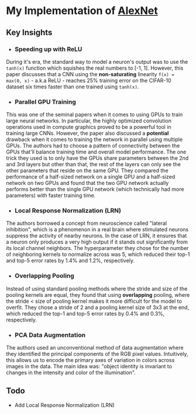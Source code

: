 # My Implementation of [AlexNet](https://proceedings.neurips.cc/paper_files/paper/2012/file/c399862d3b9d6b76c8436e924a68c45b-Paper.pdf)

## Key Insights
- ### Speeding up with ReLU
During it's era, the standard way to model a neuron's output was to use the `tanh(x)` function which squishes the real numbers to [-1, 1]. However, this paper discusses that a CNN using the **non-saturating** linearity `f(x) = max(0, x)` - a.k.a ReLU - reaches 25% training error on the CIFAR-10 dataset six times faster than one trained using `tanh(x)`.
- ### Parallel GPU Training
This was one of the seminal papers when it comes to using GPUs to train large neural networks. In particular, the highly optimized convolution operations used in compute graphics proved to be a powerful tool in training large CNNs. However, the paper also discussed a **potential** drawback when it comes to training the network in parallel using multiple GPUs. The authors had to choose a pattern of connectivity between the GPUs that'll balance training time and overall model performance. The one trick they used is to only have the GPUs share parameters between the 2nd and 3rd layers but other than that, the rest of the layers can only see the other parameters that reside on the same GPU. They compared the performance of a half-sized network on a single GPU and a half-sized network on two GPUs and found that the two GPU network actually performs better than the single GPU network (which technically had more parameters) with faster training time.
- ### Local Response Normalization (LRN)
The authors borrowed a concept from neuroscience called "lateral inhibition", which is a phenomenon in a real brain where stimulated neurons suppress the activity of nearby neurons. In the case of LRN, it ensures that a neuron only produces a very high output if it stands out significantly from its local channel neighbors. The hyperparameter they chose for the number of neighboring kernels to normalize across was 5, which reduced their top-1 and top-5 error rates by 1.4% and 1.2%, respectively.
- ### Overlapping Pooling
Instead of using standard pooling methods where the stride and size of the pooling kernels are equal, they found that using **overlapping** pooling, where the stride < size of pooling kernel makes it more difficult for the model to overfit. They chose a stride of 2 and a pooling kernel size of 3x3 at the end, which reduced the top-1 and top-5 error rates by 0.4% and 0.3%, respectively.
- ### PCA Data Augmentation
The authors used an unconventional method of data augmentation where they identified the principal components of the RGB pixel values. Intuitively, this allows us to encode the primary axes of variation in colors across images in the data. The main idea was: "object identity is invariant to changes in the intensity and color of the illumination".

## Todo
- Add Local Response Normalization (LRN)